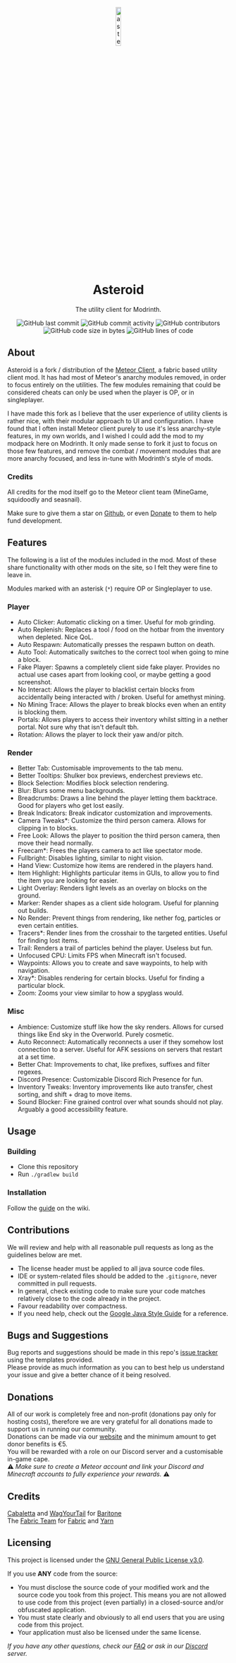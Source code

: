 
<p align="center">
<img src="https://raw.githubusercontent.com/optipack/asteroid/main/src/main/resources/assets/asteroid/textures/meteor.png" alt="asteroid-client-logo" width="15%"/>
</p>

<h1 align="center">Asteroid</h1>
<p align="center">The utility client for Modrinth.</p>

<div align="center">
    <img src="https://img.shields.io/github/last-commit/optipack/asteroid" alt="GitHub last commit"/>
    <img src="https://img.shields.io/github/commit-activity/w/optipack/asteroid" alt="GitHub commit activity"/>
    <img src="https://img.shields.io/github/contributors/optipack/asteroid" alt="GitHub contributors"/>
    <br>
    <img src="https://img.shields.io/github/languages/code-size/optipack/asteroid" alt="GitHub code size in bytes"/>
    <img src="https://tokei.rs/b1/github/optipack/asteroid" alt="GitHub lines of code"/>
</div>

## About
Asteroid is a fork / distribution of the [Meteor Client](https://meteorclient.com/), a fabric based utility client mod. It has had most of Meteor's anarchy modules removed, in order to focus entirely on the utilities. The few modules remaining that could be considered cheats can only be used when the player is OP, or in singleplayer.

I have made this fork as I believe that the user experience of utility clients is rather nice, with their modular approach to UI and configuration. I have found that I often install Meteor client purely to use it's less anarchy-style features, in my own worlds, and I wished I could add the mod to my modpack here on Modrinth. It only made sense to fork it just to focus on those few features, and remove the combat / movement modules that are more anarchy focused, and less in-tune with Modrinth's style of mods.

### Credits
All credits for the mod itself go to the Meteor client team (MineGame, squidoodly and seasnail).

Make sure to give them a star on [Github](https://github.com/MeteorDevelopment/meteor-client), or even [Donate](https://meteorclient.com/donate) to them to help fund development.

## Features
The following is a list of the modules included in the mod. Most of these share functionality with other mods on the site, so I felt they were fine to leave in.

Modules marked with an asterisk (`*`) require OP or Singleplayer to use.

### Player
- Auto Clicker: Automatic clicking on a timer. Useful for mob grinding.
- Auto Replenish: Replaces a tool / food on the hotbar from the inventory when depleted. Nice QoL.
- Auto Respawn: Automatically presses the respawn button on death.
- Auto Tool: Automatically switches to the correct tool when going to mine a block.
- Fake Player: Spawns a completely client side fake player. Provides no actual use cases apart from looking cool, or maybe getting a good screenshot.
- No Interact: Allows the player to blacklist certain blocks from accidentally being interacted with / broken. Useful for amethyst mining.
- No Mining Trace: Allows the player to break blocks even when an entity is blocking them.
- Portals: Allows players to access their inventory whilst sitting in a nether portal. Not sure why that isn't default tbh.
- Rotation: Allows the player to lock their yaw and/or pitch.

### Render
- Better Tab: Customisable improvements to the tab menu.
- Better Tooltips: Shulker box previews, enderchest previews etc.
- Block Selection: Modifies block selection rendering.
- Blur: Blurs some menu backgrounds.
- Breadcrumbs: Draws a line behind the player letting them backtrace. Good for players who get lost easily.
- Break Indicators: Break indicator customization and improvements.
- Camera Tweaks\*: Customize the third person camera. Allows for clipping in to blocks.
- Free Look: Allows the player to position the third person camera, then move their head normally.
- Freecam\*: Frees the players camera to act like spectator mode.
- Fullbright: Disables lighting, similar to night vision.
- Hand View: Customize how items are rendered in the players hand.
- Item Highlight: Highlights particular items in GUIs, to allow you to find the item you are looking for easier.
- Light Overlay: Renders light levels as an overlay on blocks on the ground.
- Marker: Render shapes as a client side hologram. Useful for planning out builds.
- No Render: Prevent things from rendering, like nether fog, particles or even certain entities.
- Tracers\*: Render lines from the crosshair to the targeted entities. Useful for finding lost items.
- Trail: Renders a trail of particles behind the player. Useless but fun.
- Unfocused CPU: Limits FPS when Minecraft isn't focused.
- Waypoints: Allows you to create and save waypoints, to help with navigation.
- Xray\*: Disables rendering for certain blocks. Useful for finding a particular block.
- Zoom: Zooms your view similar to how a spyglass would.

### Misc
- Ambience: Customize stuff like how the sky renders. Allows for cursed things like End sky in the Overworld. Purely cosmetic.
- Auto Reconnect: Automatically reconnects a user if they somehow lost connection to a server. Useful for AFK sessions on servers that restart at a set time.
- Better Chat: Improvements to chat, like prefixes, suffixes and filter regexes.
- Discord Presence: Customizable Discord Rich Presence for fun.
- Inventory Tweaks: Inventory improvements like auto transfer, chest sorting, and shift + drag to move items.
- Sound Blocker: Fine grained control over what sounds should not play. Arguably a good accessibility feature.

## Usage

### Building
- Clone this repository
- Run `./gradlew build`

### Installation
Follow the [guide](https://meteorclient.com/faq/installation) on the wiki.

## Contributions
We will review and help with all reasonable pull requests as long as the guidelines below are met.

- The license header must be applied to all java source code files.
- IDE or system-related files should be added to the `.gitignore`, never committed in pull requests.
- In general, check existing code to make sure your code matches relatively close to the code already in the project.
- Favour readability over compactness.
- If you need help, check out the [Google Java Style Guide](https://google.github.io/styleguide/javaguide.html) for a reference.

## Bugs and Suggestions
Bug reports and suggestions should be made in this repo's [issue tracker](https://github.com/optipack/asteroid/issues) using the templates provided.  
Please provide as much information as you can to best help us understand your issue and give a better chance of it being resolved.

## Donations
All of our work is completely free and non-profit (donations pay only for hosting costs), therefore we are very grateful for all donations made to support us in running our community.  
Donations can be made via our [website](https://meteorclient.com/donate) and the minimum amount to get donor benefits is €5.  
You will be rewarded with a role on our Discord server and a customisable in-game cape.  
⚠️ _Make sure to create a Meteor account and link your Discord and Minecraft accounts to fully experience your rewards._ ⚠️

## Credits
[Cabaletta](https://github.com/cabaletta) and [WagYourTail](https://github.com/wagyourtail) for [Baritone](https://github.com/cabaletta/baritone)  
The [Fabric Team](https://github.com/FabricMC) for [Fabric](https://github.com/FabricMC/fabric-loader) and [Yarn](https://github.com/FabricMC/yarn)

## Licensing
This project is licensed under the [GNU General Public License v3.0](https://www.gnu.org/licenses/gpl-3.0.en.html). 

If you use **ANY** code from the source:
- You must disclose the source code of your modified work and the source code you took from this project. This means you are not allowed to use code from this project (even partially) in a closed-source and/or obfuscated application.
- You must state clearly and obviously to all end users that you are using code from this project.
- Your application must also be licensed under the same license.

*If you have any other questions, check our [FAQ](https://meteorclient.com/faq) or ask in our [Discord](https://meteorclient.com/discord) server.*
